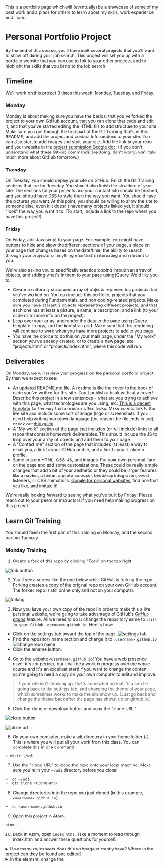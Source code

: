 This is a portfolio page which will (eventually) be a showcase of some of my best work and a place for others to learn about my skills, work experience and more.

# Personal Portfolio Project
By the end of this course, you'll have built several projects that you'll want to show off during your job search. This project will set you up with a portfolio website that you can use to link to your other projects, and to highlight the skills that you bring to the job search.

## Timeline
We'll work on this project 3 times this week: Monday, Tuesday, and Friday.

### Monday
Monday is about making sure you have the basics: that you've forked the project to your own GitHub account, that you can clone that code and edit it, and that you've started editing the HTML file to add structure to your site. Make sure you get through the first part of the Git Training that's in this README, and add the project and contact info sections to your site. You can also start to add images and style your site. Add the link to your repo and your website in the [project submission Google doc](https://docs.google.com/spreadsheets/d/19baYsQr8BcsPz5E28qp1WYjeLUabz8B26EGnZEHQpmw/edit#gid=0). (If you don't understand what these GitHub commands are doing, don't worry; we'll talk much more about GitHub tomorrow.)

### Tuesday
On Tuesday, you should deploy your site on GitHub. Finish the Git Training sections that are for Tuesday. You should also finish the structure of your site. The sections for your projects and your contact info should be finished, and you should have CSS to style them the way you want. You should have the pictures you want. At this point, you should be willing to show the site to someone else; even if it doesn't have many projects linked yet, it should "look" the way you want it to. (To start, include a link to the repo where you have this project!)

### Friday
On Friday, add Javascript to your page. For example, you might have buttons to hide and show the different sections of your page, a place on your page that changes based on the date/time, the ability to search through your projects, or anything else that's interesting and relevant to you.

We're also asking you to specifically practice looping through an array of objects, and adding what's in them to your page using jQuery. We'd like you to:
* Create a uniformly structured array of objects representing projects that you've worked on. You can include this portfolio, projects that you completed during Fundamentals, and non-coding-related projects. Make sure you have at least 3 objects representing different projects, and that each one has at least a picture, a name, a description, and a link (to your code or to more info on the project).
* Loop over your array, and render the data to the page using jQuery, template strings, and the bootstrap grid. Make sure that this rendering will continue to work when you have more projects to add to you page.
* You have the choice to do this on your main page, under the "My work" section you've already created, or to create a new page, like “projects.html” or “projects/index.html”, where this code will run.

## Deliverables
On Monday, we will review your progress on the personal portfolio project. By then we expect to see:

* An updated README.md file. A readme is like the cover to the book of code you've written for this site. Don't publish a book without a cover! Describe this project in a few sentences - what are you trying to achieve with this page, what technologies are you using, etc. [This is a decent template](https://gist.github.com/zenorocha/4526327) for the way that a readme often looks. Make sure to link to the live site and include some sort of image (logo or screenshot). If you need help writing markdown language (the reason the file ends in `.md`), check out [this guide](https://github.com/adam-p/markdown-here/wiki/Markdown-Cheatsheet).
* A "My work" section of the page that includes (or will include) links to all repos that contain homework deliverables. This should include the JS to loop over your array of objects and add them to your page.
* A "Contact me" section of the page that includes (at least) a way to email you, a link to your GitHub profile, and a link to your LinkedIn profile.
* Some custom HTML, CSS, JS, and images. Put your own personal flare on the page and add some customizations. These could be really simple changes that add a bit of your aesthetic or they could be larger features like a navbar, a footer, a photo carousel, bootstrap integration, event listeners, or CSS animations. [Google for personal websites](https://www.google.com/search?q=personal+website&espv=2&biw=1280&bih=612&site=webhp&tbm=isch&tbo=u&source=univ&sa=X&ved=0ahUKEwjx-Krl6bfOAhUUI2MKHaoPDUEQsAQIQA&dpr=2#imgrc=OOkEvdqZczSU-M%3A), find one that you like, and imitate it!

We're really looking forward to seeing what you've built by Friday! Please reach out to your peers or instructors if you need help making progress on this project.


## Learn Git Training

You should finish the first part of this training on Monday, and the second part on Tuesday.

### Monday Training

1. Create a fork of this repo by clicking "Fork" on the top right.

  ![fork button](https://cloud.githubusercontent.com/assets/6520345/17564556/97ecdd00-5ee8-11e6-9ad0-a7b8104579ff.png)

2. You'll see a screen like the one below while GitHub is forking the repo. Forking creates a copy of the original repo on your own GitHub account. The forked repo is still online only and not on your computer.

  ![forking](https://cloud.githubusercontent.com/assets/6520345/17570801/c0d27e36-5f02-11e6-8d44-f485301831ed.png)

3. Now you have your own copy of the repo! In order to make this a live personal website, we're going to take advantage of GitHub's [*GitHub pages*](https://pages.github.com/) feature. All we need to do is change the repository name to `<fill in your GitHub username>.github.io`. Here's how:
  * Click on the settings tab toward the top of the page: ![settings tab](https://cloud.githubusercontent.com/assets/6520345/17564907/fc20986a-5ee9-11e6-8e7f-abc19c482a7b.png)
  * Find the repository name section and change it to `<username>.github.io` ![change repo name](https://cloud.githubusercontent.com/assets/6520345/17564950/2a69081a-5eea-11e6-8d17-8017954d8ad7.png)
  * Click the rename button.

4. Go to the website `<username>.github.io`!  You have a web presence now!! It's not perfect, but it will be a work in progress over the whole course and it's an excellent start! If you want to change the content, you're going to need a copy on your own computer to edit and improve.

>If your site isn't showing up, that's somewhat normal. You can try going back to the settings tab, and changing the theme of your page, which sometimes works to make the site show up. (Just go back and change the theme back after the page has shown up on github.io.)

5. Click the clone or download button and copy the "clone URL."

  ![clone button](https://cloud.githubusercontent.com/assets/6520345/17565250/87ec41b8-5eeb-11e6-8fc8-280aa6e14611.png)

  ![clone url](https://cloud.githubusercontent.com/assets/6520345/17565297/bc8e85ca-5eeb-11e6-870d-3029f9f7ed5b.png)

6. On your own computer, make a `wdi` directory in your home folder (`~`). This is where you will put all your work from this class. You can complete this in one command:
  ```
  ➜ mkdir ~/wdi
  ```

7. Use the "clone URL" to clone the repo onto your local machine. Make sure you're in your `~/wdi` directory before you clone!

  ```zsh
  ➜  cd ~/wdi
  ➜  git clone <clone-url>
  ```

8. Change directories into the repo you just cloned (in this example, `<username>.github.io`).

  ```zsh
  ➜  cd <username>.github.io
  ```

9. Open this project in Atom.

  ```zsh
  atom .
  ```

10. Back in Atom, open `index.html`. Take a moment to read through index.html and answer these questions for yourself:
<details>
  <summary>How many stylesheets does this webpage currently have? Where in the project can they be found and edited?</summary>
There are two stylesheets, normalize.css and main.css. normalize.css is in the vendor/css folder because it's a file developed by somebody else (a vendor) and you won't be editing it. main.css is in the assets/css folder and is the custom styling that you'll spend time adjusting.
</details>
<details>
  <summary>In the <head> element, change the <title> of the page. Where can you observe the impact of this change?</summary>
  <p>On the tab in the browser, your site will display a new name. It used to be "First Training."</p>
</details>

<details>
  <summary>If you were to write some Javascript to handle events on this page, what file would be the correct place to write that code?</summary>
  <p>You'd want to write your custom JS in the assets/js/app.js file. Once this file grows big enough, you might want to create new JS files in the assets/js folder.</p>
</details>

11. In the `<body>` of the document, replace the `<h1>` tag text with your name and add an image (or gif) of your liking using the `<img>` tag.

12. Open the `index.html` file in Chrome to see what it looks like, and continue editing your site locally. Work on the structure of your site for the rest of today. We'll finish integrating with Github tomorrow.

### Tuesday training

1. Now that you've changed the repo, it's time to commit your changes. Back in your terminal, type

  ```zsh
  ➜  git status
  ```
  This shows you a list of the files that you modified, created, or deleted. Notice that they are listed as _"untracked"_.

2. Now you're ready to `add` your changes. We generally do this file by file to be careful:
  ```
  ➜  git add index.html
  ```

  But if we're lazy and confident that we want to keep all our changes, we can use the "sledgehammer" approach (of adding everything all at once):
  ```
  ➜  git add .
  ```

  Now enter `git status`. Notice that your new file has gone from _"untracked"_ to _"Changes to be committed"_.

3. Next step is committing. Type the following:

  ```
  ➜  git commit -m "first edits to index.html"
  ```
  Now enter `git status` again. Notice that the new status is _"Your branch is ahead of 'origin/master' by 1 commit"_. This indicates that your the version of the repo on your computer (aka the __local__ version) includes your changes but the version hosted by GitHub (aka the __remote__ version) does not.

4. To get your changes on to the remote version of the repo, type

  ```
  ➜  git push origin master
  ```
>***Note:*** *`origin` is the given name of the remote repository hosted on GitHub. `master` is the name of the main branch within the repository. (Typically `master` is the branch you update when you're ready to publish changes to the world.)*

  Now `git status` will tell you that _"Your branch is up-to-date with 'origin/master"__ __!!!__

5. Visit `<username>.github.io` to see the latest version of your website!

6. Continue editing your site, `commit`ing changes locally, and `push`ing to Github at least three times, adding different features every time, to improve your site and practice this Git workflow. You should finish making those edits and using `commit` and `push` at least 3 times before lunch. After lunch, we'll continue working on our sites, adding more styling, finishing the "Contact me" and "My work" sections, and updating the `README.md` file by the end of the day.
